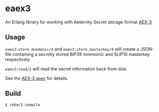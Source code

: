 eaex3
=====

An Erlang library for working with Aeternity Secret storage format
[AEX-3](https://github.com/aeternity/AEXs/blob/master/AEXS/aex-3.md)

Usage
-----

`eaex3:store_mnemonic/4` and `eaex3:store_masterkey/4` will create a JSON-file
containing a secretly stored BIP39 mnemonic and SLIP10 masterkey respectively.

`eaex3:read/2` will read the secret information back from disk.

See the [AEX-3
spec](https://github.com/aeternity/AEXs/blob/master/AEXS/aex-3.md) for details.


Build
-----

    $ rebar3 compile
